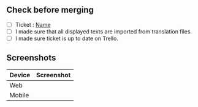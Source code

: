 ## Check before merging

- [ ] Ticket : [Name]()
- [ ] I made sure that all displayed texts are imported from translation files.
- [ ] I made sure ticket is up to date on Trello.

## Screenshots

| Device | Screenshot |
| ------ | ---------- |
| Web    |            |
| Mobile |            |
